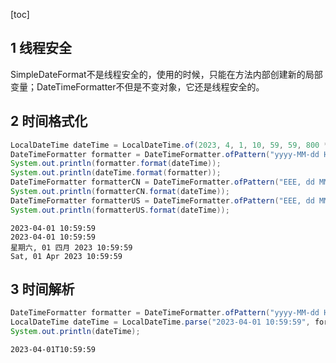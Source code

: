 [toc]

## 1 线程安全

SimpleDateFormat不是线程安全的，使用的时候，只能在方法内部创建新的局部变量；DateTimeFormatter不但是不变对象，它还是线程安全的。

## 2 时间格式化

```java
LocalDateTime dateTime = LocalDateTime.of(2023, 4, 1, 10, 59, 59, 800 * 1000 * 1000);
DateTimeFormatter formatter = DateTimeFormatter.ofPattern("yyyy-MM-dd HH:mm:ss");
System.out.println(formatter.format(dateTime));
System.out.println(dateTime.format(formatter));
DateTimeFormatter formatterCN = DateTimeFormatter.ofPattern("EEE, dd MMM yyyy HH:mm:ss", Locale.CHINA);
System.out.println(formatterCN.format(dateTime));
DateTimeFormatter formatterUS = DateTimeFormatter.ofPattern("EEE, dd MMM yyyy HH:mm:ss", Locale.US);
System.out.println(formatterUS.format(dateTime));
```

```
2023-04-01 10:59:59
2023-04-01 10:59:59
星期六, 01 四月 2023 10:59:59
Sat, 01 Apr 2023 10:59:59
```

## 3 时间解析

```java
DateTimeFormatter formatter = DateTimeFormatter.ofPattern("yyyy-MM-dd HH:mm:ss");
LocalDateTime dateTime = LocalDateTime.parse("2023-04-01 10:59:59", formatter);
System.out.println(dateTime);
```

```
2023-04-01T10:59:59
```